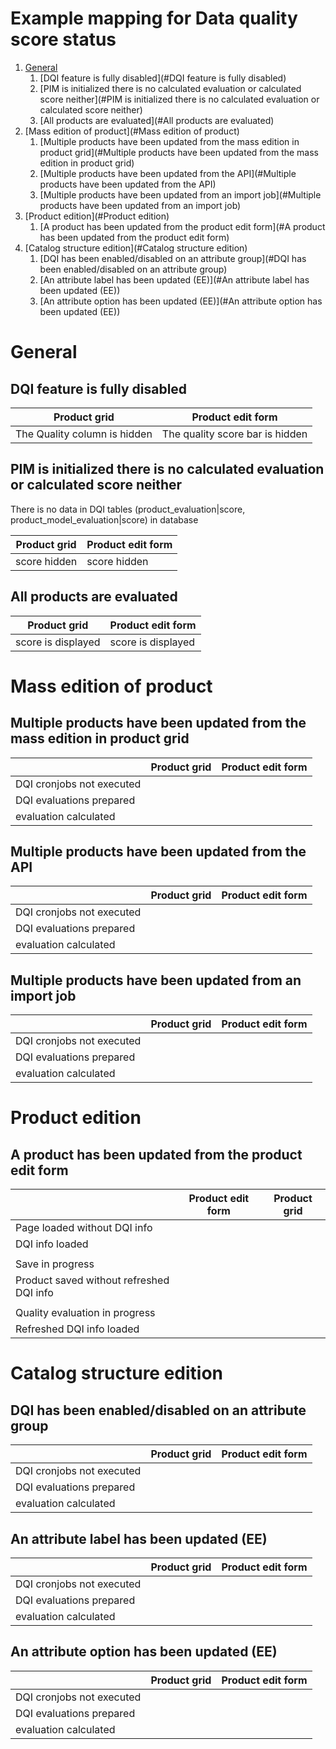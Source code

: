 # Example mapping for Data quality score status
1. [General](#General)
   1. [DQI feature is fully disabled](#DQI feature is fully disabled)
   2. [PIM is initialized there is no calculated evaluation or calculated score neither](#PIM is initialized there is no calculated evaluation or calculated score neither)
   3. [All products are evaluated](#All products are evaluated)
2. [Mass edition of product](#Mass edition of product)
   1. [Multiple products have been updated from the mass edition in product grid](#Multiple products have been updated from the mass edition in product grid)
   2. [Multiple products have been updated from the API](#Multiple products have been updated from the API)
   3. [Multiple products have been updated from an import job](#Multiple products have been updated from an import job)
3. [Product edition](#Product edition)
   1. [A product has been updated from the product edit form](#A product has been updated from the product edit form)
4. [Catalog structure edition](#Catalog structure edition)
   1. [DQI has been enabled/disabled on an attribute group](#DQI has been enabled/disabled on an attribute group)
   2. [An attribute label has been updated (EE)](#An attribute label has been updated (EE))
   3. [An attribute option has been updated (EE)](#An attribute option has been updated (EE))


# General 

## DQI feature is fully disabled

| Product grid                 | Product edit form               |
|------------------------------|---------------------------------|
| The Quality column is hidden | The quality score bar is hidden |

## PIM is initialized there is no calculated evaluation or calculated score neither
There is no data in DQI tables (product_evaluation|score, product_model_evaluation|score) in database

| Product grid | Product edit form |
|--------------|-------------------|
 | score hidden | score hidden      |

## All products are evaluated

| Product grid       | Product edit form   |
|--------------------|---------------------|
| score is displayed | score is displayed  |


# Mass edition of product

## Multiple products have been updated from the mass edition in product grid

|                           | Product grid | Product edit form |
|---------------------------|--------------|-------------------|
| DQI cronjobs not executed |              |                   |
| DQI evaluations prepared  |              |                   |
| evaluation calculated     |              |                   |

## Multiple products have been updated from the API

|                           | Product grid | Product edit form |
|---------------------------|--------------|-------------------|
| DQI cronjobs not executed |              |                   |
| DQI evaluations prepared  |              |                   |
| evaluation calculated     |              |                   |

## Multiple products have been updated from an import job

|                           | Product grid | Product edit form |
|---------------------------|--------------|-------------------|
| DQI cronjobs not executed |              |                   |
| DQI evaluations prepared  |              |                   |
| evaluation calculated     |              |                   |

# Product edition

## A product has been updated from the product edit form

|                                          | Product edit form | Product grid |
|------------------------------------------|-------------------|--------------|
| Page loaded without DQI info             |                   |              |
| DQI info loaded                          |                   |              |
|                                          |                   |              |
| Save in progress                         |                   |              |
| Product saved without refreshed DQI info |                   |              |
|                                          |                   |              |
| Quality evaluation in progress           |                   |              |
| Refreshed DQI info loaded                |                   |              |


# Catalog structure edition

## DQI has been enabled/disabled on an attribute group

|                           | Product grid | Product edit form |
|---------------------------|--------------|-------------------|
| DQI cronjobs not executed |              |                   |
| DQI evaluations prepared  |              |                   |
| evaluation calculated     |              |                   |

## An attribute label has been updated (EE)

|                           | Product grid | Product edit form |
|---------------------------|--------------|-------------------|
| DQI cronjobs not executed |              |                   |
| DQI evaluations prepared  |              |                   |
| evaluation calculated     |              |                   |


## An attribute option has been updated (EE)

|                           | Product grid | Product edit form |
|---------------------------|--------------|-------------------|
| DQI cronjobs not executed |              |                   |
| DQI evaluations prepared  |              |                   |
| evaluation calculated     |              |                   |



